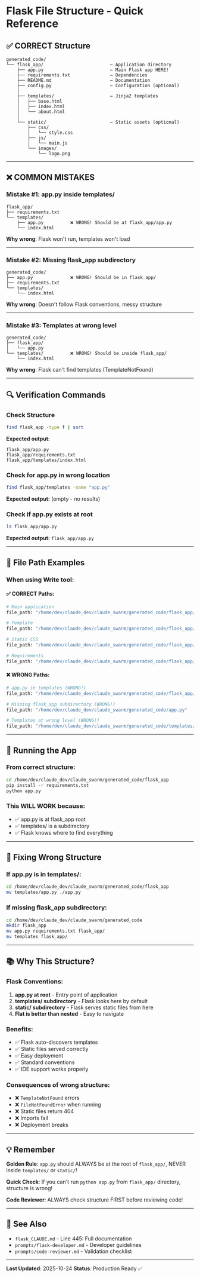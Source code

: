 # Flask File Structure - Quick Reference

## ✅ CORRECT Structure

```
generated_code/
└── flask_app/                         ← Application directory
    ├── app.py                         ← Main Flask app HERE!
    ├── requirements.txt               ← Dependencies
    ├── README.md                      ← Documentation
    ├── config.py                      ← Configuration (optional)
    │
    ├── templates/                     ← Jinja2 templates
    │   ├── base.html
    │   ├── index.html
    │   └── about.html
    │
    └── static/                        ← Static assets (optional)
        ├── css/
        │   └── style.css
        ├── js/
        │   └── main.js
        └── images/
            └── logo.png
```

---

## ❌ COMMON MISTAKES

### Mistake #1: app.py inside templates/

```
flask_app/
├── requirements.txt
└── templates/
    ├── app.py          ❌ WRONG! Should be at flask_app/app.py
    └── index.html
```

**Why wrong**: Flask won't run, templates won't load

---

### Mistake #2: Missing flask_app subdirectory

```
generated_code/
├── app.py              ❌ WRONG! Should be in flask_app/
├── requirements.txt
└── templates/
    └── index.html
```

**Why wrong**: Doesn't follow Flask conventions, messy structure

---

### Mistake #3: Templates at wrong level

```
generated_code/
├── flask_app/
│   └── app.py
└── templates/          ❌ WRONG! Should be inside flask_app/
    └── index.html
```

**Why wrong**: Flask can't find templates (TemplateNotFound)

---

## 🔍 Verification Commands

### Check Structure
```bash
find flask_app -type f | sort
```

**Expected output:**
```
flask_app/app.py
flask_app/requirements.txt
flask_app/templates/index.html
```

### Check for app.py in wrong location
```bash
find flask_app/templates -name "app.py"
```

**Expected output:** (empty - no results)

### Check if app.py exists at root
```bash
ls flask_app/app.py
```

**Expected output:** `flask_app/app.py`

---

## 📝 File Path Examples

### When using Write tool:

#### ✅ CORRECT Paths:
```python
# Main application
file_path: "/home/dev/claude_dev/claude_swarm/generated_code/flask_app/app.py"

# Template
file_path: "/home/dev/claude_dev/claude_swarm/generated_code/flask_app/templates/index.html"

# Static CSS
file_path: "/home/dev/claude_dev/claude_swarm/generated_code/flask_app/static/css/style.css"

# Requirements
file_path: "/home/dev/claude_dev/claude_swarm/generated_code/flask_app/requirements.txt"
```

#### ❌ WRONG Paths:
```python
# app.py in templates (WRONG!)
file_path: "/home/dev/claude_dev/claude_swarm/generated_code/flask_app/templates/app.py"

# Missing flask_app subdirectory (WRONG!)
file_path: "/home/dev/claude_dev/claude_swarm/generated_code/app.py"

# Templates at wrong level (WRONG!)
file_path: "/home/dev/claude_dev/claude_swarm/generated_code/templates/index.html"
```

---

## 🚀 Running the App

### From correct structure:
```bash
cd /home/dev/claude_dev/claude_swarm/generated_code/flask_app
pip install -r requirements.txt
python app.py
```

### This WILL WORK because:
- ✅ app.py is at flask_app root
- ✅ templates/ is a subdirectory
- ✅ Flask knows where to find everything

---

## 🔧 Fixing Wrong Structure

### If app.py is in templates/:
```bash
cd /home/dev/claude_dev/claude_swarm/generated_code/flask_app
mv templates/app.py ./app.py
```

### If missing flask_app subdirectory:
```bash
cd /home/dev/claude_dev/claude_swarm/generated_code
mkdir flask_app
mv app.py requirements.txt flask_app/
mv templates flask_app/
```

---

## 📚 Why This Structure?

### Flask Conventions:
1. **app.py at root** - Entry point of application
2. **templates/ subdirectory** - Flask looks here by default
3. **static/ subdirectory** - Flask serves static files from here
4. **Flat is better than nested** - Easy to navigate

### Benefits:
- ✅ Flask auto-discovers templates
- ✅ Static files served correctly
- ✅ Easy deployment
- ✅ Standard conventions
- ✅ IDE support works properly

### Consequences of wrong structure:
- ❌ `TemplateNotFound` errors
- ❌ `FileNotFoundError` when running
- ❌ Static files return 404
- ❌ Imports fail
- ❌ Deployment breaks

---

## 💡 Remember

**Golden Rule**: `app.py` should ALWAYS be at the root of `flask_app/`, NEVER inside `templates/` or `static/`!

**Quick Check**: If you can't run `python app.py` from `flask_app/` directory, structure is wrong!

**Code Reviewer**: ALWAYS check structure FIRST before reviewing code!

---

## 📖 See Also

- `flask_CLAUDE.md` - Line 445: Full documentation
- `prompts/flask-developer.md` - Developer guidelines
- `prompts/code-reviewer.md` - Validation checklist

---

**Last Updated**: 2025-10-24
**Status**: Production Ready ✅
